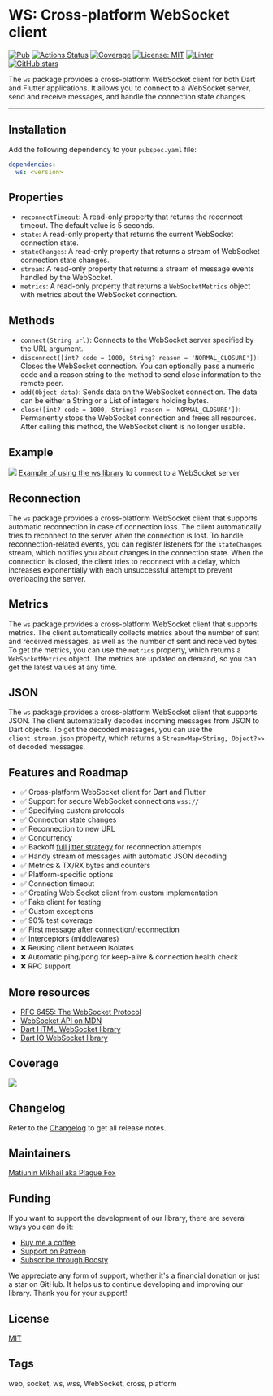 # WS: Cross-platform WebSocket client

[![Pub](https://img.shields.io/pub/v/ws.svg)](https://pub.dev/packages/ws)
[![Actions Status](https://github.com/PlugFox/ws/actions/workflows/checkout.yml/badge.svg)](https://github.com/PlugFox/ws/actions)
[![Coverage](https://codecov.io/gh/PlugFox/ws/branch/master/graph/badge.svg)](https://codecov.io/gh/PlugFox/ws)
[![License: MIT](https://img.shields.io/badge/license-MIT-purple.svg)](https://opensource.org/licenses/MIT)
[![Linter](https://img.shields.io/badge/style-linter-40c4ff.svg)](https://pub.dev/packages/linter)
[![GitHub stars](https://img.shields.io/github/stars/plugfox/ws?style=social)](https://github.com/plugfox/ws/)

The `ws` package provides a cross-platform WebSocket client for both Dart and Flutter applications. It allows you to connect to a WebSocket server, send and receive messages, and handle the connection state changes.

---

## Installation

Add the following dependency to your `pubspec.yaml` file:

```yaml
dependencies:
  ws: <version>
```

## Properties

- `reconnectTimeout`: A read-only property that returns the reconnect timeout. The default value is 5 seconds.
- `state`: A read-only property that returns the current WebSocket connection state.
- `stateChanges`: A read-only property that returns a stream of WebSocket connection state changes.
- `stream`: A read-only property that returns a stream of message events handled by the WebSocket.
- `metrics`: A read-only property that returns a `WebSocketMetrics` object with metrics about the WebSocket connection.

## Methods

- `connect(String url)`: Connects to the WebSocket server specified by the URL argument.
- `disconnect([int? code = 1000, String? reason = 'NORMAL_CLOSURE'])`: Closes the WebSocket connection. You can optionally pass a numeric code and a reason string to the method to send close information to the remote peer.
- `add(Object data)`: Sends data on the WebSocket connection. The data can be either a String or a List of integers holding bytes.
- `close([int? code = 1000, String? reason = 'NORMAL_CLOSURE'])`: Permanently stops the WebSocket connection and frees all resources. After calling this method, the WebSocket client is no longer usable.

## Example

![](example.png)
[Example of using the ws library](https://pub.dev/packages/ws/example) to connect to a WebSocket server

## Reconnection

The `ws` package provides a cross-platform WebSocket client that supports automatic reconnection in case of connection loss. The client automatically tries to reconnect to the server when the connection is lost. To handle reconnection-related events, you can register listeners for the `stateChanges` stream, which notifies you about changes in the connection state. When the connection is closed, the client tries to reconnect with a delay, which increases exponentially with each unsuccessful attempt to prevent overloading the server.

## Metrics

The `ws` package provides a cross-platform WebSocket client that supports metrics. The client automatically collects metrics about the number of sent and received messages, as well as the number of sent and received bytes. To get the metrics, you can use the `metrics` property, which returns a `WebSocketMetrics` object. The metrics are updated on demand, so you can get the latest values at any time.

## JSON

The `ws` package provides a cross-platform WebSocket client that supports JSON. The client automatically decodes incoming messages from JSON to Dart objects. To get the decoded messages, you can use the `client.stream.json` property, which returns a `Stream<Map<String, Object?>>` of decoded messages.

## Features and Roadmap

- ✅ Cross-platform WebSocket client for Dart and Flutter
- ✅ Support for secure WebSocket connections `wss://`
- ✅ Specifying custom protocols
- ✅ Connection state changes
- ✅ Reconnection to new URL
- ✅ Concurrency
- ✅ Backoff [full jitter strategy](https://aws.amazon.com/blogs/architecture/exponential-backoff-and-jitter/) for reconnection attempts
- ✅ Handy stream of messages with automatic JSON decoding
- ✅ Metrics & TX/RX bytes and counters
- ✅ Platform-specific options
- ✅ Connection timeout
- ✅ Creating Web Socket client from custom implementation
- ✅ Fake client for testing
- ✅ Custom exceptions
- ✅ 90% test coverage
- ✅ First message after connection/reconnection
- ✅ Interceptors (middlewares)
- ❌ Reusing client between isolates
- ❌ Automatic ping/pong for keep-alive & connection health check
- ❌ RPC support

## More resources

- [RFC 6455: The WebSocket Protocol](https://tools.ietf.org/html/rfc6455)
- [WebSocket API on MDN](https://developer.mozilla.org/en-US/docs/Web/API/WebSockets_API)
- [Dart HTML WebSocket library](https://api.dart.dev/stable/dart-html/WebSocket-class.html)
- [Dart IO WebSocket library](https://api.dart.dev/stable/dart-io/WebSocket-class.html)

## Coverage

[![](https://codecov.io/gh/PlugFox/ws/branch/master/graphs/sunburst.svg)](https://codecov.io/gh/PlugFox/ws/branch/master)

## Changelog

Refer to the [Changelog](https://github.com/PlugFox/ws/blob/master/CHANGELOG.md) to get all release notes.

## Maintainers

[Matiunin Mikhail aka Plague Fox](https://plugfox.dev)

## Funding

If you want to support the development of our library, there are several ways you can do it:

- [Buy me a coffee](https://www.buymeacoffee.com/plugfox)
- [Support on Patreon](https://www.patreon.com/plugfox)
- [Subscribe through Boosty](https://boosty.to/plugfox)

We appreciate any form of support, whether it's a financial donation or just a star on GitHub. It helps us to continue developing and improving our library. Thank you for your support!

## License

[MIT](https://opensource.org/licenses/MIT)

## Tags

web, socket, ws, wss, WebSocket, cross, platform
